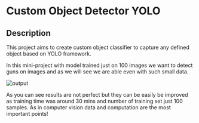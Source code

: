 # Custom Object Detector YOLO

## Description

This project aims to create custom object classifier to capture any defined object based on YOLO framework.

In this mini-project with model trained just on 100 images we want to detect guns on images and as we will see we are able even with such small data.


![output](https://user-images.githubusercontent.com/35612153/73697908-39475a80-46f9-11ea-9888-390c6d357e1b.gif)

As you can see results are not perfect but they can be easily be improved as training time was around 30 mins and number of training set just 100 samples.
As in computer vision data and computation are the most important points!
